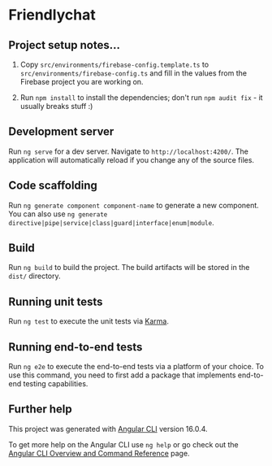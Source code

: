 # Friendlychat

## Project setup notes...

1. Copy `src/environments/firebase-config.template.ts` to `src/environments/firebase-config.ts` and fill in the values from the Firebase project you are working on. 

3. Run `npm install` to install the dependencies; don't run `npm audit fix` - it usually breaks stuff :) 

## Development server

Run `ng serve` for a dev server. Navigate to `http://localhost:4200/`. The application will automatically reload if you change any of the source files.

## Code scaffolding

Run `ng generate component component-name` to generate a new component. You can also use `ng generate directive|pipe|service|class|guard|interface|enum|module`.

## Build

Run `ng build` to build the project. The build artifacts will be stored in the `dist/` directory.

## Running unit tests

Run `ng test` to execute the unit tests via [Karma](https://karma-runner.github.io).

## Running end-to-end tests

Run `ng e2e` to execute the end-to-end tests via a platform of your choice. To use this command, you need to first add a package that implements end-to-end testing capabilities.

## Further help

This project was generated with [Angular CLI](https://github.com/angular/angular-cli) version 16.0.4.

To get more help on the Angular CLI use `ng help` or go check out the [Angular CLI Overview and Command Reference](https://angular.io/cli) page.
